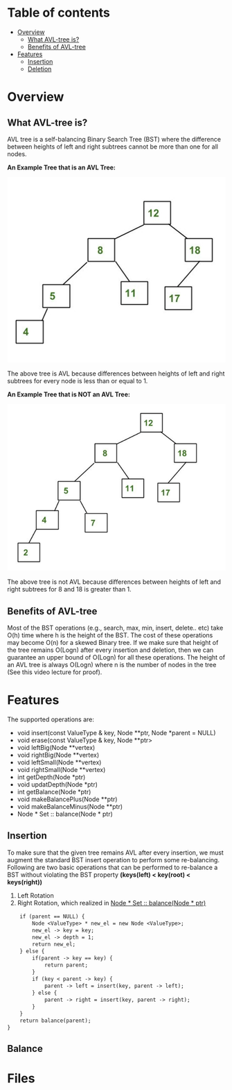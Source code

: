 # Table of contents
- [Overview](#overview)
  - [What AVL-tree is?](#intro)
  - [Benefits of AVL-tree](#benefits)
- [Features](#features)
  - [Insertion](#insert)
  - [Deletion](#erase)
  

# Overview <a name="overview"></a>

## What AVL-tree is? <a name="intro"></a>
AVL tree is a self-balancing Binary Search Tree (BST) where the difference between heights of left and right subtrees cannot be more than one for all nodes.

**An Example Tree that is an AVL Tree:**

![Image alt](https://github.com/zhgulden/set/raw/master/pictures/AVL-Tree1.jpg)

The above tree is AVL because differences between heights of left and right subtrees for every node is less than or equal to 1.

**An Example Tree that is NOT an AVL Tree:**

![Image alt](https://github.com/zhgulden/set/raw/master/pictures/Not-AVL1.jpg)

The above tree is not AVL because differences between heights of left and right subtrees for 8 and 18 is greater than 1.

## Benefits of AVL-tree <a name="benefits"></a>
Most of the BST operations (e.g., search, max, min, insert, delete.. etc) take O(h) time where h is the height of the BST. The cost of these operations may become O(n) for a skewed Binary tree. If we make sure that height of the tree remains O(Logn) after every insertion and deletion, then we can guarantee an upper bound of O(Logn) for all these operations. The height of an AVL tree is always O(Logn) where n is the number of nodes in the tree (See this video lecture for proof). 

# Features <a name="features"></a>

The supported operations are:

- void insert(const ValueType & key, Node<ValueType> **ptr, Node<ValueType> *parent = NULL)
- void erase(const ValueType & key, Node<ValueType> **ptr>
- void leftBig(Node<ValueType> **vertex)
- void rightBig(Node<ValueType> **vertex)
- void leftSmall(Node<ValueType> **vertex)
- void rightSmall(Node<ValueType> **vertex)
- int getDepth(Node<ValueType> *ptr)
- void updatDepth(Node<ValueType> *ptr)
- int getBalance(Node<ValueType> *ptr)
- void makeBalancePlus(Node<ValueType> **ptr)
- void makeBalanceMinus(Node<ValueType> **ptr)
- Node <ValueType> * Set <ValueType> :: balance(Node <ValueType> * ptr)
 
## Insertion  <a name="insert"></a>
To make sure that the given tree remains AVL after every insertion, we must augment the standard BST insert operation to perform some re-balancing. Following are two basic operations that can be performed to re-balance a BST without violating the BST property **(keys(left) < key(root) < keys(right))**
1) Left Rotation
2) Right Rotation, 
which realized in [Node <ValueType> * Set <ValueType> :: balance(Node <ValueType> * ptr)](#balance)

```Node <ValueType> * Set <ValueType> :: insert(const ValueType & key, Node <ValueType> * parent) {
    if (parent == NULL) {
        Node <ValueType> * new_el = new Node <ValueType>;
        new_el -> key = key;
        new_el -> depth = 1;
        return new_el;
    } else {
        if(parent -> key == key) {
            return parent;
        }
        if (key < parent -> key) {
            parent -> left = insert(key, parent -> left);
        } else {
            parent -> right = insert(key, parent -> right);
        }
    }
    return balance(parent);
}
```

## Balance  <a name="balance"></a>

# Files




